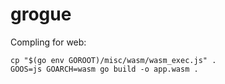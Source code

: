 # grogue

Compling for web:
```
cp "$(go env GOROOT)/misc/wasm/wasm_exec.js" .
GOOS=js GOARCH=wasm go build -o app.wasm .
```
